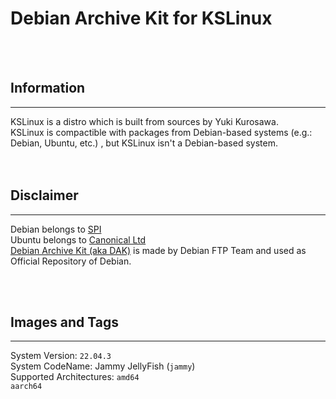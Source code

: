 # Debian Archive Kit for KSLinux
<br/>
<br/>

## Information
----------------------
KSLinux is a distro which is built from sources by Yuki Kurosawa.<br/>
KSLinux is compactible with packages from Debian-based systems (e.g.: Debian, Ubuntu, etc.) , but KSLinux isn't a Debian-based system.<br/>
<br/>
<br/>

## Disclaimer
----------------------
Debian belongs to <a href="https://www.spi-inc.org/">SPI</a><br/>
Ubuntu belongs to <a href="https://canonical.com/">Canonical Ltd</a><br/>
<a href="https://salsa.debian.org/ftp-team/dak">Debian Archive Kit (aka DAK)</a> is made by Debian FTP Team and used as Official Repository of Debian.

<br/>
<br/>

## Images and Tags
----------------------
System Version: <code>22.04.3</code><br/>
System CodeName: Jammy JellyFish (<code>jammy</code>)<br/>
Supported Architectures: <code>amd64 aarch64</code><br/>

